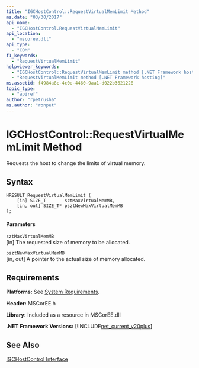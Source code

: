 ```yaml
---
title: "IGCHostControl::RequestVirtualMemLimit Method"
ms.date: "03/30/2017"
api_name: 
  - "IGCHostControl.RequestVirtualMemLimit"
api_location: 
  - "mscoree.dll"
api_type: 
  - "COM"
f1_keywords: 
  - "RequestVirtualMemLimit"
helpviewer_keywords: 
  - "IGCHostControl::RequestVirtualMemLimit method [.NET Framework hosting]"
  - "RequestVirtualMemLimit method [.NET Framework hosting]"
ms.assetid: f4984a8c-4c0e-4460-9aa1-d022b3621228
topic_type: 
  - "apiref"
author: "rpetrusha"
ms.author: "ronpet"
---
```

# IGCHostControl::RequestVirtualMemLimit Method
Requests the host to change the limits of virtual memory.  
  
## Syntax  
  
```  
HRESULT RequestVirtualMemLimit (  
    [in] SIZE_T       sztMaxVirtualMemMB,  
    [in, out] SIZE_T* psztNewMaxVirtualMemMB  
);  
```  
  
#### Parameters  
 `sztMaxVirtualMemMB`  
 [in] The requested size of memory to be allocated.  
  
 `psztNewMaxVirtualMemMB`  
 [in, out] A pointer to the actual size of memory allocated.  
  
## Requirements  
 **Platforms:** See [System Requirements](../../../../docs/framework/get-started/system-requirements.md).  
  
 **Header:** MSCorEE.h  
  
 **Library:** Included as a resource in MSCorEE.dll  
  
 **.NET Framework Versions:** [!INCLUDE[net_current_v20plus](../../../../includes/net-current-v20plus-md.md)]  
  
## See Also  
 [IGCHostControl Interface](../../../../docs/framework/unmanaged-api/hosting/igchostcontrol-interface.md)

